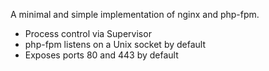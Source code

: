 A minimal and simple implementation of nginx and php-fpm.

- Process control via Supervisor
- php-fpm listens on a Unix socket by default
- Exposes ports 80 and 443 by default
